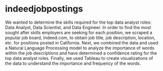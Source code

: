 # indeedjobpostings
We wanted to determine the skills required for the top data analyst roles: Data Analyst, Data Scientist, and Data Engineer. In order to find the most sought after skills employers are seeking for each position, we scraped a popular job board, Indeed.com, to obtain job title, job description, location, etc. for positions posted in California. Next, we combined the data and used a Natural Language Processing model to analyze the importance of words within the job descriptions and have determined a confidence rating for the top data analyst roles. Finally, we used Tableau to create visualizations of the data to understand the importance and frequency of the words.
